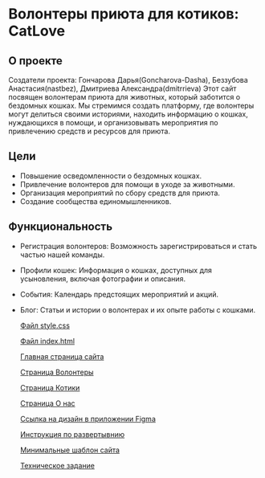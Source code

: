 # Волонтеры приюта для котиков: CatLove
## О проекте
Создатели проекта: Гончарова Дарья(Goncharova-Dasha), Беззубова Анастасия(nastbez), Дмитриева Александра(dmitrrieva)
Этот сайт посвящен волонтерам приюта для животных, который заботится о бездомных кошках. Мы стремимся создать платформу, где волонтеры могут делиться своими историями, находить информацию о кошках, нуждающихся в помощи, и организовывать мероприятия по привлечению средств и ресурсов для приюта.

## Цели

- Повышение осведомленности о бездомных кошках.
- Привлечение волонтеров для помощи в уходе за животными.
- Организация мероприятий по сбору средств для приюта.
- Создание сообщества единомышленников.

## Функциональность

- Регистрация волонтеров: Возможность зарегистрироваться и стать частью нашей команды.
- Профили кошек: Информация о кошках, доступных для усыновления, включая фотографии и описания.
- События: Календарь предстоящих мероприятий и акций.
- Блог: Статьи и истории о волонтерах и их опыте работы с кошками.


  [Файл style.css](style.css) 

  [Файл index.html](index.html)

  [Главная страница сайта](Главная.png)

  [Страница Волонтеры](Волонтеры.png)

  [Страница Котики](Котики.png)

  [Страница О нас](О_нас.png)

  [Ссылка на дизайн в приложении Figma](https://www.figma.com/design/kLnOFzreAaNfU9LC8lM0IN/Untitled?node-id=0-1&node-type=canvas&t=mEHf5fEtF8J7BOrw-0)

  [Инструкция по развертывнию](instr.md)

  [Минимальные шаблон сайта](https://web-school.susu.ru/goncharova/)

  [Техническое задание](inf.md)

